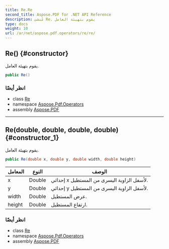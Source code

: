 ```yaml
---
title: Re.Re
second_title: Aspose.PDF for .NET API Reference
description: مُنشئ Re. يقوم بتهيئة العامل
type: docs
weight: 10
url: /ar/net/aspose.pdf.operators/re/re/
---
```

## Re() {#constructor}

يقوم بتهيئة العامل.

```csharp
public Re()
```

### انظر أيضًا

* class [Re](../)
* namespace [Aspose.Pdf.Operators](../../../aspose.pdf.operators/)
* assembly [Aspose.PDF](../../../)

---

## Re(double, double, double, double) {#constructor_1}

يقوم بتهيئة العامل.

```csharp
public Re(double x, double y, double width, double height)
```

| المعامل | النوع | الوصف |
| --- | --- | --- |
| x | Double | إحداثي x لأسفل الزاوية اليسرى من المستطيل. |
| y | Double | إحداثي y لأسفل الزاوية اليسرى من المستطيل. |
| width | Double | عرض المستطيل. |
| height | Double | ارتفاع المستطيل. |

### انظر أيضًا

* class [Re](../)
* namespace [Aspose.Pdf.Operators](../../../aspose.pdf.operators/)
* assembly [Aspose.PDF](../../../)